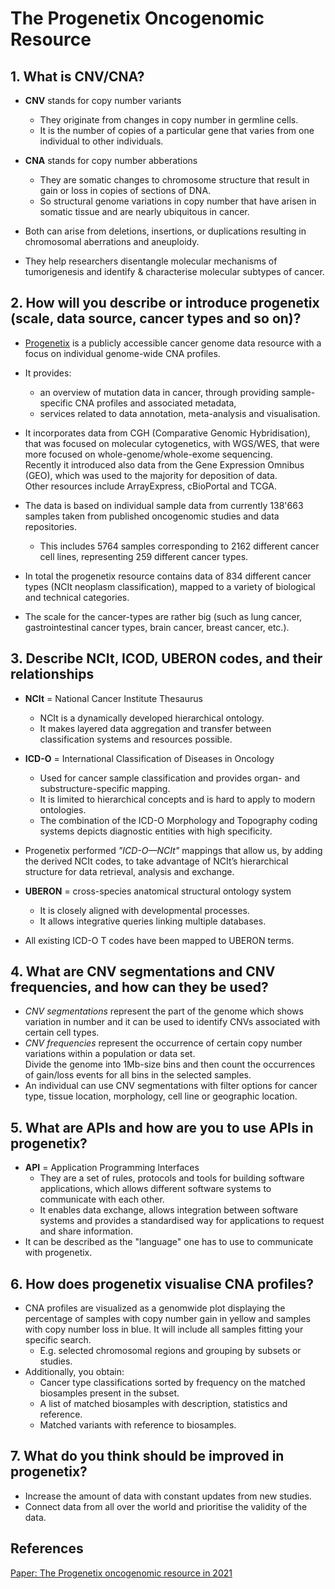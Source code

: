 # The Progenetix Oncogenomic Resource 

## 1.  What is CNV/CNA?
- **CNV** stands for copy number variants
    - They originate from changes in copy number in germline cells.
    - It is the number of copies of a particular gene that varies from one individual to other individuals.
- **CNA** stands for copy number abberations
    - They are somatic changes to chromosome structure that result in gain or loss in copies of sections of DNA.
    - So structural genome variations in copy number that have arisen in somatic tissue and are nearly ubiquitous in cancer.

- Both can arise from deletions, insertions, or duplications resulting in chromosomal aberrations and aneuploidy.
- They help researchers disentangle molecular mechanisms of tumorigenesis and identify & characterise molecular subtypes of cancer.

## 2.  How will you describe or introduce progenetix (scale, data source, cancer types and so on)?
- [Progenetix](https://progenetix.org/) is a publicly accessible cancer genome data resource with a focus on individual genome-wide CNA profiles.
- It provides:
    - an overview of mutation data in cancer, through providing sample-specific CNA profiles and associated metadata,
    - services related to data annotation, meta-analysis and visualisation.

- It incorporates data from CGH (Comparative Genomic Hybridisation), that was focused on molecular cytogenetics, with WGS/WES, that were more focused on whole-genome/whole-exome sequencing. \
Recently it introduced also data from the Gene Expression Omnibus (GEO), which was used to the majority for deposition of data.\
Other resources include ArrayExpress, cBioPortal and TCGA.
- The data is based on individual sample data from currently 138'663 samples taken from published oncogenomic studies and data repositories.
    - This includes 5764 samples corresponding to 2162 different cancer cell lines, representing 259 different cancer types.
- In total the progenetix resource contains data of 834 different cancer types (NCIt neoplasm classification), mapped to a variety of biological and technical categories.
- The scale for the cancer-types are rather big (such as lung cancer, gastrointestinal cancer types, brain cancer, breast cancer, etc.).

## 3.  Describe NCIt, ICOD, UBERON codes, and their relationships
- **NCIt** = National Cancer Institute Thesaurus
    - NCIt is a dynamically developed hierarchical ontology.
    - It makes layered data aggregation and transfer between classification systems and resources possible.
- **ICD-O** = International Classification of Diseases in Oncology 
    - Used for cancer sample classification and provides organ- and substructure-specific mapping.
    - It is limited to hierarchical concepts and is hard to apply to modern ontologies.
    - The combination of the ICD-O Morphology and Topography coding systems depicts diagnostic entities with high specificity.
- Progenetix performed *"ICD-O—NCIt"* mappings that allow us, by adding the derived NCIt codes, to take advantage of NCIt’s hierarchical structure for data retrieval, analysis and exchange.

- **UBERON** = cross-species anatomical structural ontology system
    - It is closely aligned with developmental processes. 
    - It allows integrative queries linking multiple databases. 
- All existing ICD-O T codes have been mapped to UBERON terms.

## 4. What are CNV segmentations and CNV frequencies, and how can they be used?
- *CNV segmentations* represent the part of the genome which shows variation in number and it can be used to identify CNVs associated with certain cell types. 
- *CNV frequencies* represent the occurrence of certain copy number variations within a population or data set.\
Divide the genome into 1Mb-size bins and then count the occurrences of gain/loss events for all bins in the selected samples.
- An individual can use CNV segmentations with filter options for cancer type, tissue location, morphology, cell line or geographic location.
    
## 5. What are APIs and how are you to use APIs in progenetix?
- **API** = Application Programming Interfaces
    - They are a set of rules, protocols and tools for building software applications, which allows different software systems to communicate with each other.
    - It enables data exchange, allows integration between software systems and provides a standardised way for applications to request and share information.
- It can be described as the "language" one has to use to communicate with progenetix. 

## 6. How does progenetix visualise CNA profiles?
- CNA profiles are visualized as a genomwide plot displaying the percentage of samples with copy number gain in yellow and samples with copy number loss in blue. It will include all samples fitting your specific search.
    - E.g. selected chromosomal regions and grouping by subsets or studies. 
- Additionally, you obtain:
    - Cancer type classifications sorted by frequency on the matched biosamples present in the subset.
    - A list of matched biosamples with description, statistics and reference.
    - Matched variants with reference to biosamples. 

## 7. What do you think should be improved in progenetix?
- Increase the amount of data with constant updates from new studies.
- Connect data from all over the world and prioritise the validity of the data.
   
## References
[Paper: The Progenetix oncogenomic resource in 2021](https://academic.oup.com/database/article/doi/10.1093/database/baab043/6323245)


